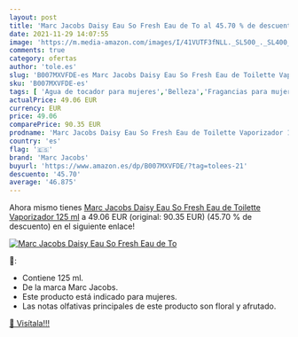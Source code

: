 ```yaml
---
layout: post
title: 'Marc Jacobs Daisy Eau So Fresh Eau de To al 45.70 % de descuento'
date: 2021-11-29 14:07:55
image: 'https://m.media-amazon.com/images/I/41VUTF3fNLL._SL500_._SL400_.jpg'
comments: true
category: ofertas
author: 'tole.es'
slug: 'B007MXVFDE-es Marc Jacobs Daisy Eau So Fresh Eau de Toilette Vaporizador...'
sku: 'B007MXVFDE-es'
tags: [ 'Agua de tocador para mujeres','Belleza','Fragancias para mujeres','Perfumes y fragancias','de','eau','marc jacobs','toilette', ]
actualPrice: 49.06 EUR
currency: EUR
price: 49.06
comparePrice: 90.35 EUR
prodname: 'Marc Jacobs Daisy Eau So Fresh Eau de Toilette Vaporizador 125 ml'
country: 'es'
flag: '🇪🇸'
brand: 'Marc Jacobs'
buyurl: 'https://www.amazon.es/dp/B007MXVFDE/?tag=tolees-21'
descuento: '45.70'
average: '46.875'
---
```


Ahora mismo tienes [Marc Jacobs Daisy Eau So Fresh Eau de Toilette Vaporizador 125 ml](https://www.amazon.es/dp/B007MXVFDE/?tag=tolees-21) a 49.06 EUR (original: 90.35 EUR) (45.70 %  de descuento) en el siguiente enlace!

[![Marc Jacobs Daisy Eau So Fresh Eau de To](https://m.media-amazon.com/images/I/41VUTF3fNLL._SL500_._SL400_.jpg)](https://www.amazon.es/dp/B007MXVFDE/?tag=tolees-21)

🔎:

- Contiene 125 ml.
- De la marca Marc Jacobs.
- Este producto está indicado para mujeres.
- Las notas olfativas principales de este producto son floral y afrutado.

[🛒 Visítala!!!](https://www.amazon.es/dp/B007MXVFDE/?tag=tolees-21)
